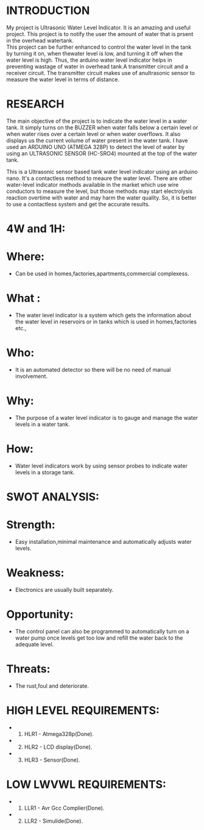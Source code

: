 # INTRODUCTION
   My project is Ultrasonic Water Level Indicator.
It is an amazing and useful project. This project is to notify the user the amount of water that is prsent in the overhead watertank.      
This project can be further enhanced to control the water level in the tank by turning it on, when thewater level is low, and turning it off when the water level is high. Thus, the arduino water level indicator helps in preventing wastage of water in overhead tank.A transmitter circuit and a receiver circuit. The transmitter circuit makes use of anultrasonic sensor to measure the water level in terms of distance. 
# RESEARCH
   The main objective of the project is to indicate the water level in a water tank. It simply turns on the BUZZER when water falls below a certain level or when water rises over a certain level or when water overflows. It also displays us the current volume of water present in the water tank. I have used an ARDUINO UNO (ATMEGA 328P) to detect the level of water by using an ULTRASONIC SENSOR (HC-SRO4) mounted at the top of the water tank.
   
This is a Ultrasonic sensor based tank water level indicator using an arduino nano. It's a contactless method to meaure the water level. There are other water-level indicator methods available in the market which use wire conductors to measure the level, but those methods may start electrolysis reaction overtime with water and may harm the water quality. So, it is better to use a contactless system and get the accurate results.
# 4W and 1H:
# Where: 
* Can be used in homes,factories,apartments,commercial complexess. 

# What : 
* The water level indicator is a system which gets the information about the water level in reservoirs or in tanks which is used in homes,factories etc.,

# Who: 
* It is an automated detector so there will be no need of manual involvement.

# Why: 
* The purpose of a water level indicator is to gauge and manage the water levels in a water tank. 
# How:
* Water level indicators work by using sensor probes to indicate water levels in a storage tank.
# SWOT ANALYSIS:
# Strength:
* Easy installation,minimal maintenance and automatically adjusts water levels.
# Weakness:
* Electronics are usually built separately.
# Opportunity:
* The control panel can also be programmed to automatically turn on a water pump once levels get too low and refill the water back to the adequate level.
# Threats:
* The rust,foul and deteriorate.
# HIGH LEVEL REQUIREMENTS:
* 1. HLR1 - Atmega328p(Done).
* 2. HLR2 - LCD display(Done).
* 3. HLR3 - Sensor(Done).    
# LOW LWVWL REQUIREMENTS:
* 1. LLR1 - Avr Gcc Complier(Done).
* 2. LLR2 - Simulide(Done). 
